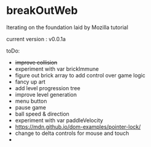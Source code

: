 # breakOutWeb
Iterating on the foundation laid by Mozilla tutorial

current version : v0.0.1a

toDo:
- ~~improve collision~~
- experiment with var brickImmune
- figure out brick array to add control over game logic
- fancy up art
- add level progression tree
- improve level generation
- menu button
- pause game
- ball speed & direction
- experiment with var paddleVelocity
- https://mdn.github.io/dom-examples/pointer-lock/
- change to delta controls for mouse and touch
-
